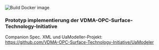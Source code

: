 ![Build Docker image](https://github.com/VDMA-OPC-Surface-Technology-Initiative/Prototype1/workflows/Build%20Docker%20image/badge.svg?branch=master&event=push)  

### Prototyp implementierung der VDMA-OPC-Surface-Technology-Initiative 
  
Companion Spec. XML und UaModeller-Projekt:  
https://github.com/VDMA-OPC-Surface-Technology-Initiative/UaModeler  
